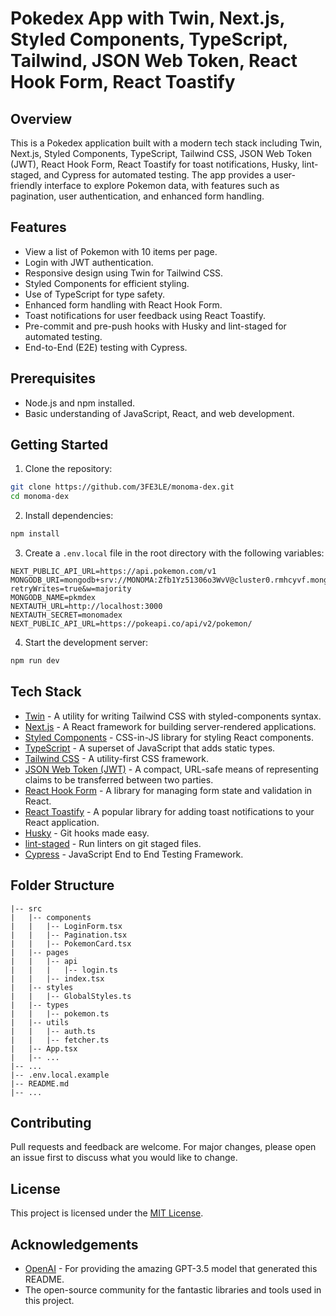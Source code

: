 
# Pokedex App with Twin, Next.js, Styled Components, TypeScript, Tailwind, JSON Web Token, React Hook Form, React Toastify

## Overview

This is a Pokedex application built with a modern tech stack including Twin, Next.js, Styled Components, TypeScript, Tailwind CSS, JSON Web Token (JWT), React Hook Form, React Toastify for toast notifications, Husky, lint-staged, and Cypress for automated testing. The app provides a user-friendly interface to explore Pokemon data, with features such as pagination, user authentication, and enhanced form handling.

## Features

- View a list of Pokemon with 10 items per page.
- Login with JWT authentication.
- Responsive design using Twin for Tailwind CSS.
- Styled Components for efficient styling.
- Use of TypeScript for type safety.
- Enhanced form handling with React Hook Form.
- Toast notifications for user feedback using React Toastify.
- Pre-commit and pre-push hooks with Husky and lint-staged for automated testing.
- End-to-End (E2E) testing with Cypress.

## Prerequisites

- Node.js and npm installed.
- Basic understanding of JavaScript, React, and web development.

## Getting Started

1. Clone the repository:

```bash
git clone https://github.com/3FE3LE/monoma-dex.git
cd monoma-dex
```

2. Install dependencies:

```bash
npm install
```

3. Create a `.env.local` file in the root directory with the following variables:

```env
NEXT_PUBLIC_API_URL=https://api.pokemon.com/v1
MONGODB_URI=mongodb+srv://MONOMA:Zfb1Yz51306o3WvV@cluster0.rmhcyvf.mongodb.net/?retryWrites=true&w=majority
MONGODB_NAME=pkmdex
NEXTAUTH_URL=http://localhost:3000
NEXTAUTH_SECRET=monomadex
NEXT_PUBLIC_API_URL=https://pokeapi.co/api/v2/pokemon/
```

4. Start the development server:

```bash
npm run dev
```

## Tech Stack

- [Twin](https://github.com/ben-rogerson/twin.macro) - A utility for writing Tailwind CSS with styled-components syntax.
- [Next.js](https://nextjs.org/) - A React framework for building server-rendered applications.
- [Styled Components](https://styled-components.com/) - CSS-in-JS library for styling React components.
- [TypeScript](https://www.typescriptlang.org/) - A superset of JavaScript that adds static types.
- [Tailwind CSS](https://tailwindcss.com/) - A utility-first CSS framework.
- [JSON Web Token (JWT)](https://jwt.io/) - A compact, URL-safe means of representing claims to be transferred between two parties.
- [React Hook Form](https://react-hook-form.com/) - A library for managing form state and validation in React.
- [React Toastify](https://fkhadra.github.io/react-toastify/introduction) - A popular library for adding toast notifications to your React application.
- [Husky](https://typicode.github.io/husky/) - Git hooks made easy.
- [lint-staged](https://github.com/okonet/lint-staged) - Run linters on git staged files.
- [Cypress](https://www.cypress.io/) - JavaScript End to End Testing Framework.

## Folder Structure

```
|-- src
|   |-- components
|   |   |-- LoginForm.tsx
|   |   |-- Pagination.tsx
|   |   |-- PokemonCard.tsx
|   |-- pages
|   |   |-- api
|   |   |   |-- login.ts
|   |   |-- index.tsx
|   |-- styles
|   |   |-- GlobalStyles.ts
|   |-- types
|   |   |-- pokemon.ts
|   |-- utils
|   |   |-- auth.ts
|   |   |-- fetcher.ts
|   |-- App.tsx
|   |-- ...
|-- ...
|-- .env.local.example
|-- README.md
|-- ...
```

## Contributing

Pull requests and feedback are welcome. For major changes, please open an issue first to discuss what you would like to change.

## License

This project is licensed under the [MIT License](LICENSE).

## Acknowledgements

- [OpenAI](https://openai.com) - For providing the amazing GPT-3.5 model that generated this README.
- The open-source community for the fantastic libraries and tools used in this project.